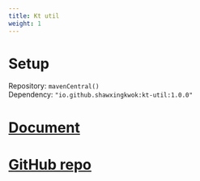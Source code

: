 ```yaml
---
title: Kt util
weight: 1
---
```


# Setup
Repository: `mavenCentral()`  
Dependency: `"io.github.shawxingkwok:kt-util:1.0.0"`

# <a href="html/-kt-util/pers.shawxingkwok.ktutil/" target="_blank"> Document </a>

# <a href="https://github.com/ShawxingKwok/KtUtil" target="_blank"> GitHub repo </a>